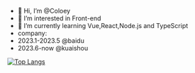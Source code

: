 - 👋 Hi, I’m @Coloey
- 👀 I’m interested in Front-end
- 🌱 I’m currently learning Vue,React,Node.js and TypeScript
- company:
- 2023.1-2023.5 @baidu
- 2023.6-now @kuaishou

<!---
Coloey/Coloey is a ✨ special ✨ repository because its `README.md` (this file) appears on your GitHub profile.
You can click the Preview link to take a look at your changes.
--->  
[![Top Langs](https://github-readme-stats.vercel.app/api/top-langs/?username=coloey&layout=compact&theme=blueberry&exclude_repo=Coloey.github.io,JsDesignPatten)](https://github.com/anuraghazra/github-readme-stats)
